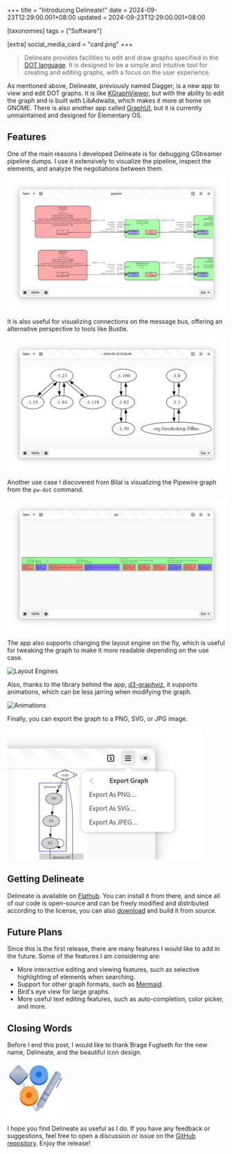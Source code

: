 +++
title = "Introducing Delineate!"
date = 2024-09-23T12:29:00.001+08:00
updated = 2024-09-23T12:29:00.001+08:00

[taxonomies]
tags = ["Software"]

[extra]
social_media_card = "card.png"
+++

> Delineate provides facilities to edit and draw graphs specified in the [DOT language](https://graphviz.org/doc/info/lang.html). It is designed to be a simple and intuitive tool for creating and editing graphs, with a focus on the user experience.
<!-- more -->

As mentioned above, Delineate, previously named Dagger, is a new app to view and edit DOT graphs. It is like [KGraphViewer](https://apps.kde.org/kgraphviewer/), but with the ability to edit the graph and is built with LibAdwaita, which makes it more at home on GNOME. There is also another app called [GraphUI](https://github.com/artemanufrij/graphui), but it is currently unmaintained and designed for Elementary OS.

## Features

One of the main reasons I developed Delineate is for debugging GStreamer pipeline dumps. I use it extensively to visualize the pipeline, inspect the elements, and analyze the negotiations between them.

![GStreamer Pipeline](gstreamer-pipeline.png)

It is also useful for visualizing connections on the message bus, offering an alternative perspective to tools like Bustle.

![Message Bus](message-bus.png)

Another use case I discovered from Bilal is visualizing the Pipewire graph from the `pw-dot` command.

![Pipewire DOT](pipewire-dot.png)

The app also supports changing the layout engine on the fly, which is useful for tweaking the graph to make it more readable depending on the use case.

![Layout Engines](layout-engines.gif)

Also, thanks to the library behind the app, [d3-graphviz](https://github.com/magjac/d3-graphviz), it supports animations, which can be less jarring when modifying the graph.

![Animations](animations.gif)

Finally, you can export the graph to a PNG, SVG, or JPG image.

![Exporting](exporting.png)

## Getting Delineate

Delineate is available on [Flathub](https://flathub.org/apps/io.github.seadve.Delineate). You can install it from there, and since all of our code is open-source and can be freely modified and distributed according to the license, you can also [download](https://github.com/SeaDve/Delineate/releases/tag/v0.1.0) and build it from source.

## Future Plans

Since this is the first release, there are many features I would like to add in the future. Some of the features I am considering are:

- More interactive editing and viewing features, such as selective highlighting of elements when searching.
- Support for other graph formats, such as [Mermaid](https://mermaid.js.org/).
- Bird's eye view for large graphs.
- More useful text editing features, such as auto-completion, color picker, and more.

## Closing Words

Before I end this post, I would like to thank Brage Fuglseth for the new name, Delineate, and the beautiful icon design.

![Logo](logo.png)

I hope you find Delineate as useful as I do. If you have any feedback or suggestions, feel free to open a discussion or issue on the [GitHub repository](https://github.com/SeaDve/Delineate). Enjoy the release!
